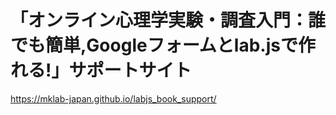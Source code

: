 # 「オンライン心理学実験・調査入門：誰でも簡単,Googleフォームとlab.jsで作れる!」サポートサイト

https://mklab-japan.github.io/labjs_book_support/
